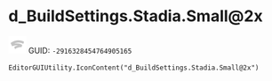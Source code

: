 # d_BuildSettings.Stadia.Small@2x
![](/img/d_BuildSettings.Stadia.Small@2x.png)
GUID: `-2916328454764905165`
```
EditorGUIUtility.IconContent("d_BuildSettings.Stadia.Small@2x")
```
